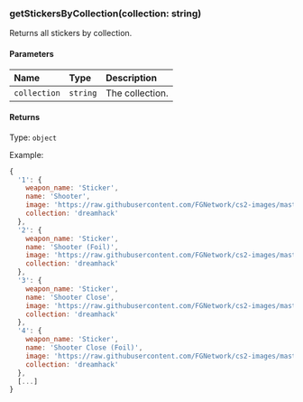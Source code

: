 ### getStickersByCollection(collection: string)

Returns all stickers by collection.

#### Parameters

| Name | Type | Description |
| :--- | :--- | :---------- |
| `collection` | `string` | The collection. |

#### Returns

Type: `object`

Example:

```js
{
  '1': {
    weapon_name: 'Sticker',
    name: 'Shooter',
    image: 'https://raw.githubusercontent.com/FGNetwork/cs2-images/master/stickers/dreamhack/dh_gologo1_png.png',
    collection: 'dreamhack'
  },
  '2': {
    weapon_name: 'Sticker',
    name: 'Shooter (Foil)',
    image: 'https://raw.githubusercontent.com/FGNetwork/cs2-images/master/stickers/dreamhack/dh_gologo1_holo_png.png',
    collection: 'dreamhack'
  },
  '3': {
    weapon_name: 'Sticker',
    name: 'Shooter Close',
    image: 'https://raw.githubusercontent.com/FGNetwork/cs2-images/master/stickers/dreamhack/dh_gologo2_png.png',
    collection: 'dreamhack'
  },
  '4': {
    weapon_name: 'Sticker',
    name: 'Shooter Close (Foil)',
    image: 'https://raw.githubusercontent.com/FGNetwork/cs2-images/master/stickers/dreamhack/dh_gologo2_holo_png.png',
    collection: 'dreamhack'
  },
  [...]
}
```